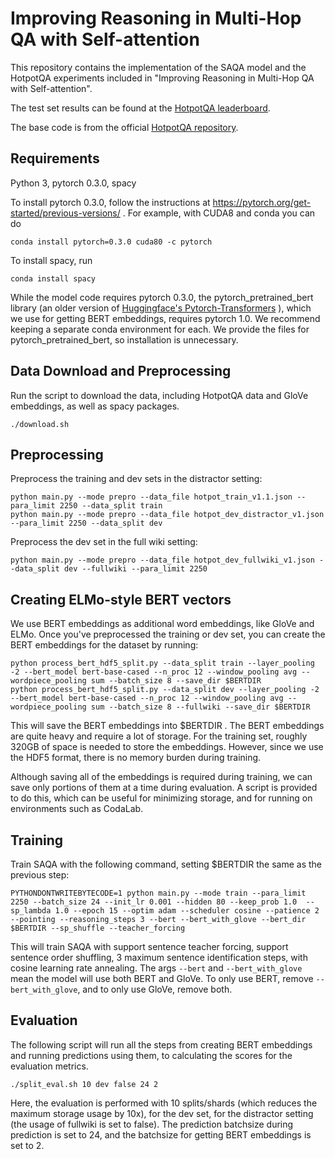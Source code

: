 # Improving Reasoning in Multi-Hop QA with Self-attention

This repository contains the implementation of the SAQA model and the HotpotQA experiments included in "Improving Reasoning in Multi-Hop QA with Self-attention". 

The test set results can be found at the [HotpotQA leaderboard](https://hotpotqa.github.io).

The base code is from the official [HotpotQA repository](https://github.com/hotpotqa/hotpot).

## Requirements

Python 3, pytorch 0.3.0, spacy

To install pytorch 0.3.0, follow the instructions at https://pytorch.org/get-started/previous-versions/ . For example, with
CUDA8 and conda you can do
```
conda install pytorch=0.3.0 cuda80 -c pytorch
```

To install spacy, run
```
conda install spacy
```

While the model code requires pytorch 0.3.0, the pytorch_pretrained_bert library (an older version of [Huggingface's Pytorch-Transformers](https://github.com/huggingface/pytorch-transformers) ), which we use for getting BERT embeddings, requires pytorch 1.0. We recommend keeping a separate conda environment for each. We provide the files for pytorch_pretrained_bert, so installation is unnecessary.

## Data Download and Preprocessing

Run the script to download the data, including HotpotQA data and GloVe embeddings, as well as spacy packages.
```
./download.sh
```

## Preprocessing

Preprocess the training and dev sets in the distractor setting:
```
python main.py --mode prepro --data_file hotpot_train_v1.1.json --para_limit 2250 --data_split train
python main.py --mode prepro --data_file hotpot_dev_distractor_v1.json --para_limit 2250 --data_split dev
```

Preprocess the dev set in the full wiki setting:
```
python main.py --mode prepro --data_file hotpot_dev_fullwiki_v1.json --data_split dev --fullwiki --para_limit 2250
```

## Creating ELMo-style BERT vectors

We use BERT embeddings as additional word embeddings, like GloVe and ELMo. Once you've preprocessed the training or dev set, you can create the BERT embeddings for the dataset by running:

```
python process_bert_hdf5_split.py --data_split train --layer_pooling -2 --bert_model bert-base-cased --n_proc 12 --window_pooling avg --wordpiece_pooling sum --batch_size 8 --save_dir $BERTDIR
python process_bert_hdf5_split.py --data_split dev --layer_pooling -2 --bert_model bert-base-cased --n_proc 12 --window_pooling avg --wordpiece_pooling sum --batch_size 8 --fullwiki --save_dir $BERTDIR
```
This will save the BERT embeddings into $BERTDIR . The BERT embeddings are quite heavy and require a lot of storage. For the training set, roughly 320GB of space is needed to store the embeddings. However, since we use the HDF5 format, there is no memory burden during training. 

Although saving all of the embeddings is required during training, we can save only portions of them at a time during evaluation. A script is provided to do this, which can be useful for minimizing storage, and for running on environments such as CodaLab.


## Training

Train SAQA with the following command, setting $BERTDIR the same as the previous step: 

```
PYTHONDONTWRITEBYTECODE=1 python main.py --mode train --para_limit 2250 --batch_size 24 --init_lr 0.001 --hidden 80 --keep_prob 1.0  --sp_lambda 1.0 --epoch 15 --optim adam --scheduler cosine --patience 2 --pointing --reasoning_steps 3 --bert --bert_with_glove --bert_dir $BERTDIR --sp_shuffle --teacher_forcing
```

This will train SAQA with support sentence teacher forcing, support sentence order shuffling, 3 maximum sentence identification steps, with cosine learning rate annealing. The args `--bert` and `--bert_with_glove` mean the model will use both BERT and GloVe. To only use BERT, remove `--bert_with_glove`, and to only use GloVe, remove both.


## Evaluation

The following script will run all the steps from creating BERT embeddings and running predictions using them, to calculating the scores for the evaluation metrics.
```
./split_eval.sh 10 dev false 24 2
```
Here, the evaluation is performed with 10 splits/shards (which reduces the maximum storage usage by 10x), for the dev set, for the distractor setting (the usage of fullwiki is set to false). The prediction batchsize during prediction is set to 24, and the batchsize for getting BERT embeddings is set to 2.

